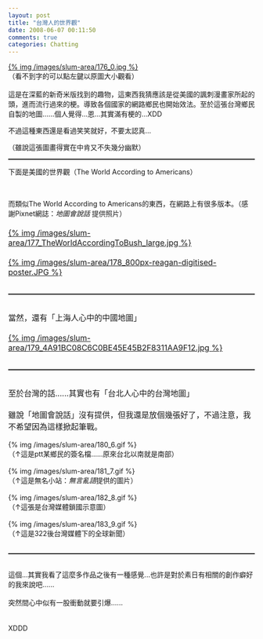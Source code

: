 ```yaml
---
layout: post
title: "台灣人的世界觀"
date: 2008-06-07 00:11:50
comments: true
categories: Chatting
---
```

<a href="http://9.blog.xuite.net/9/a/8/f/10971305/blog_112520/txt/17268805/0.jpg">{% img /images/slum-area/176_0.jpg %}</a><br />（看不到字的可以點左鍵以原圖大小觀看）<br /><br />這是在深藍的新奇米版找到的趣物，這東西我猜應該是從美國的諷刺漫畫家所起的頭，進而流行過來的梗。導致各個國家的網路鄉民也開始效法。至於這張台灣鄉民自製的地圖......個人覺得...恩...其實滿有梗的...XDD<br /><p style="TEXT-ALIGN: left">不過這種東西還是看過笑笑就好，不要太認真...</p><p style="TEXT-ALIGN: left">（雖說這張圖畫得實在中肯又不失幾分幽默）</p><hr style="WIDTH: 100%; HEIGHT: 2px" /><p style="TEXT-ALIGN: left">下面是美國的世界觀（The World According to Americans）<br /></p><p style="TEXT-ALIGN: left"><a href="http://www.passionateamerica.com/pictures/american-world-800x560.jpg" target="_blank"></a><br /></p>而類似The World According to Americans的東西，在網路上有很多版本。（感謝Pixnet網誌：<span style="FONT-STYLE: italic">地圖會說話</span> 提供照片）<font size="3"><br /><br /><a href="http://whodunit.hp.infoseek.co.jp/diary_img/TheWorldAccordingToBush_large.jpg" target="_blank">{% img /images/slum-area/177_TheWorldAccordingToBush_large.jpg %}</a><br /><br /><a href="http://strangemaps.files.wordpress.com/2006/11/800px-reagan-digitised-poster.JPG" target="_blank">{% img /images/slum-area/178_800px-reagan-digitised-poster.JPG %}</a><br /><br /></font><hr style="WIDTH: 100%; HEIGHT: 2px" /><font size="3"><br />當然，還有「上海人心中的中國地圖」<br /><br /><a href="http://photo1.bababian.com/upload11/20080429/4A91BC08C6C0BE45E45B2F8311AA9F12.jpg" target="_blank">{% img /images/slum-area/179_4A91BC08C6C0BE45E45B2F8311AA9F12.jpg %}</a><br /><br /></font><hr style="WIDTH: 100%; HEIGHT: 2px" /><font size="3"><br />至於台灣的話......其實也有「台北人心中的台灣地圖」<br /><br />雖說「地圖會說話」沒有提供，但我還是放個幾張好了，不過注意，我不希望因為這樣掀起筆戰。</font><br /><br />{% img /images/slum-area/180_6.gif %}<br />（↑這是ptt某鄉民的簽名檔......原來台北以南就是南部）<br /><br />{% img /images/slum-area/181_7.gif %}<br />（↑這是無名小站：<span style="FONT-STYLE: italic">無言亂語</span>提供的圖片）<br /><br />{% img /images/slum-area/182_8.gif %}<br />（↑這張是台灣媒體鎖國示意圖）<br /><br />{% img /images/slum-area/183_9.gif %}<br />（↑這是322後台灣媒體下的全球新聞）<br /><br /><hr style="WIDTH: 100%; HEIGHT: 2px" /><br />這個...其實我看了這麼多作品之後有一種感覺...也許是對於素日有相關的創作癖好的我來說吧......<br /><br />突然間心中似有一股衝動就要引爆......<br /><br /><br />XDDD<br />
